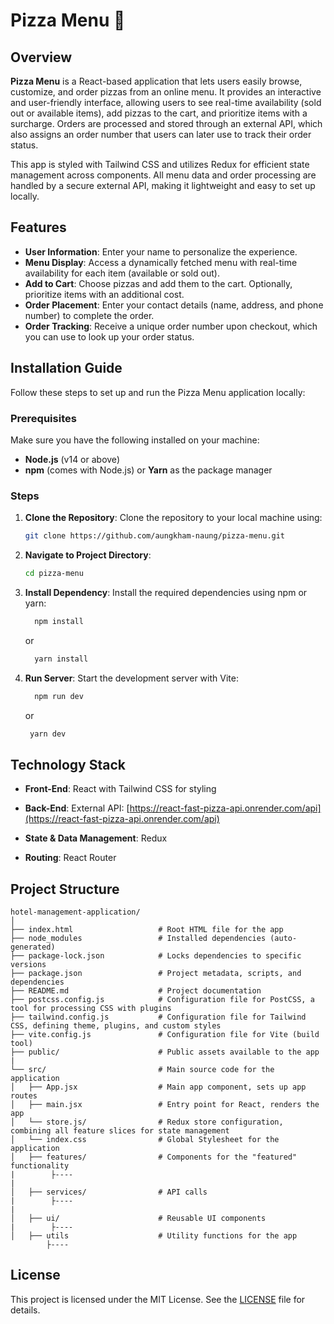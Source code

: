 # Pizza Menu 🍕

## Overview

**Pizza Menu** is a React-based application that lets users easily browse, customize, and order pizzas from an online menu. It provides an interactive and user-friendly interface, allowing users to see real-time availability (sold out or available items), add pizzas to the cart, and prioritize items with a surcharge. Orders are processed and stored through an external API, which also assigns an order number that users can later use to track their order status.

This app is styled with Tailwind CSS and utilizes Redux for efficient state management across components. All menu data and order processing are handled by a secure external API, making it lightweight and easy to set up locally.

## Features

- **User Information**: Enter your name to personalize the experience.
- **Menu Display**: Access a dynamically fetched menu with real-time availability for each item (available or sold out).
- **Add to Cart**: Choose pizzas and add them to the cart. Optionally, prioritize items with an additional cost.
- **Order Placement**: Enter your contact details (name, address, and phone number) to complete the order.
- **Order Tracking**: Receive a unique order number upon checkout, which you can use to look up your order status.

## Installation Guide

Follow these steps to set up and run the Pizza Menu application locally:

### Prerequisites

Make sure you have the following installed on your machine:

- **Node.js** (v14 or above)
- **npm** (comes with Node.js) or **Yarn** as the package manager

### Steps

1. **Clone the Repository**:
   Clone the repository to your local machine using:
   ```bash
   git clone https://github.com/aungkham-naung/pizza-menu.git
   ```
2. **Navigate to Project Directory**:

   ```bash
   cd pizza-menu
   ```

3. **Install Dependency**:
   Install the required dependencies using npm or yarn:

   ```bash
     npm install
   ```

   or

   ```bash
     yarn install
   ```

4. **Run Server**:
   Start the development server with Vite:

   ```bash
     npm run dev
   ```

   or

   ```bash
    yarn dev
   ```

## Technology Stack

- **Front-End**: React with Tailwind CSS for styling

- **Back-End**: External API: [https://react-fast-pizza-api.onrender.com/api](https://react-fast-pizza-api.onrender.com/api)

- **State & Data Management**: Redux

- **Routing**: React Router

## Project Structure

```plaintext
hotel-management-application/
│
├── index.html                   # Root HTML file for the app
├── node_modules                 # Installed dependencies (auto-generated)
├── package-lock.json            # Locks dependencies to specific versions
├── package.json                 # Project metadata, scripts, and dependencies
├── README.md                    # Project documentation
├── postcss.config.js            # Configuration file for PostCSS, a tool for processing CSS with plugins
├── tailwind.config.js           # Configuration file for Tailwind CSS, defining theme, plugins, and custom styles
├── vite.config.js               # Configuration file for Vite (build tool)
├── public/                      # Public assets available to the app
|
└── src/                         # Main source code for the application
│   ├── App.jsx                  # Main app component, sets up app routes
│   ├── main.jsx                 # Entry point for React, renders the app
│   └── store.js/                # Redux store configuration, combining all feature slices for state management
│   └── index.css                # Global Stylesheet for the application
│   ├── features/                # Components for the "featured" functionality
|        ├----
|
│   ├── services/                # API calls
|        ├----
|
│   ├── ui/                      # Reusable UI components
|        ├----
│   ├── utils                    # Utility functions for the app
        ├----
```

## License

This project is licensed under the MIT License. See the [LICENSE](LICENSE) file for details.

